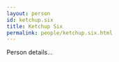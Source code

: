 ```yaml
---
layout: person
id: ketchup.six
title: Ketchup Six
permalink: people/ketchup.six.html
---
```


Person details...